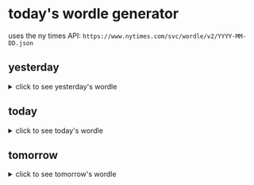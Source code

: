 # today's wordle generator

uses the ny times API: `https://www.nytimes.com/svc/wordle/v2/YYYY-MM-DD.json`

## yesterday

<details>
    <summary>click to see yesterday's wordle</summary>

    lucky

</details>

## today

<details>
    <summary>click to see today's wordle</summary>

    quote

</details>

## tomorrow

<details>
    <summary>click to see tomorrow's wordle</summary>

    older

</details>
